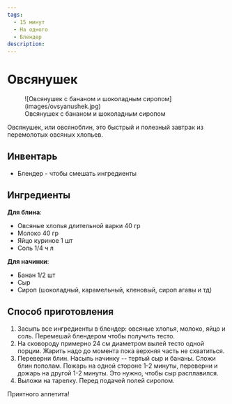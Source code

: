 ```yaml
---
tags:
  - 15 минут
  - На одного
  - Блендер
description:
---
```

# Овсянушек

<figure markdown="span">
  ![Овсянушек с бананом и шоколадным сиропом](images/ovsyanushek.jpg)
  <figcaption>Овсянушек с бананом и шоколадным сиропом</figcaption>
</figure>

Овсянушек, или овсяноблин, это быстрый и полезный завтрак из перемолотых овсяных хлопьев.

## Инвентарь

- Блендер - чтобы смешать ингредиенты

## Ингредиенты

**Для блина**:

- Овсяные хлопья длительной варки 40 гр
- Молоко 40 гр
- Яйцо куриное 1 шт
- Соль 1/4 ч л

**Для начинки**:

- Банан 1/2 шт
- Сыр
- Сироп (шоколадный, карамельный, кленовый, сироп агавы и тд)

## Способ приготовления

1. Засыпь все ингредиенты в блендер: овсяные хлопья, молоко, яйцо и соль. Перемешай блендером чтобы получить тесто.
1. На сковороду примерно 24 см диаметром вылей тесто одной порции. Жарить надо до момента пока верхняя часть не схватиться.
1. Переверни блин. Насыпь начинку -- тертый сыр и бананы. Сложи блин пополам. Пожарь на одной стороне 1-2 минуты, переверни и дожарь на другой 1-2 минуты. Это нужно, чтобы сыр расплавился.
1. Выложи на тарелку. Перед подачей полей сиропом.

Приятного аппетита!